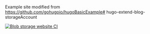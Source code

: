 Example site modified from https://github.com/gohugoio/hugoBasicExample# hugo-extend-blog-storageAccount




[![Blob storage website CI](https://github.com/fskelly/hugo-extend-blog-storageAccount/actions/workflows/storage-copy-main.yml/badge.svg?branch=main)](https://github.com/fskelly/hugo-extend-blog-storageAccount/actions/workflows/storage-copy-main.yml)
